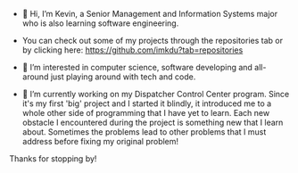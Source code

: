 - 👋 Hi, I’m Kevin, a Senior Management and Information Systems major who is also learning software engineering. 
- You can check out some of my projects through the repositories tab or by clicking here: https://github.com/imkdu?tab=repositories



- 👀 I’m interested in computer science, software developing and all-around just playing around with tech and code. 



- 🌱 I’m currently working on my Dispatcher Control Center program. Since it's my first 'big' project and I started it blindly, it introduced me to a whole other side of programming
that I have yet to learn. Each new obstacle I encountered during the project is something new that I learn about. Sometimes the problems lead to other problems that I must address
before fixing my original problem!  



Thanks for stopping by!



<!---
imkdu/imkdu is a ✨ special ✨ repository because its `README.md` (this file) appears on your GitHub profile.
You can click the Preview link to take a look at your changes.
--->
